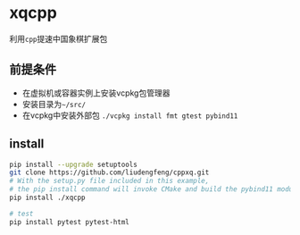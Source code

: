# xqcpp

利用`cpp`提速中国象棋扩展包


## 前提条件
- 在虚拟机或容器实例上安装vcpkg包管理器
- 安装目录为`~/src/`
- 在vcpkg中安装外部包 `./vcpkg install fmt gtest pybind11`


## install 

```bash
pip install --upgrade setuptools
git clone https://github.com/liudengfeng/cppxq.git
# With the setup.py file included in this example, 
# the pip install command will invoke CMake and build the pybind11 module as specified in CMakeLists.txt.
pip install ./xqcpp

# test 
pip install pytest pytest-html
```